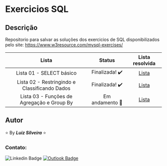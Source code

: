 # Exercicios SQL

<!-- > **_Status:_** Em andamento :construction: -->
<!-- > **_Status:_** Finalizado :heavy_check_mark: -->

## Descrição

Repositorio para salvar as soluções dos exercicios de SQL disponibilizados pelo site: https://www.w3resource.com/mysql-exercises/

<!--
| Desafio | Preview | Status| Repo Link | Site Link |
|:--:|:--:|:--:|:--:|:--:|
| Name | img | statusMark | RepoLink | SiteLink | -->

|                     Lista                     |             Status             |                                                  Lista resolvida                                                   |
| :-------------------------------------------: | :----------------------------: | :----------------------------------------------------------------------------------------------------------------: |
|           Lista 01 - SELECT básico            | Finalizada! :heavy_check_mark: |       [Lista](https://github.com/filiphis/exercicios-sql/blob/main/basic-SELECT-statement-19-exercises.sql)        |
| Lista 02 - Restringindo e Classificando Dados | Finalizada! :heavy_check_mark: | [Lista](https://github.com/filiphis/exercicios-sql/blob/main/restringindo-e-classificando-dados-11-exercicios.sql) |
|  Lista 03 - Funções de Agregação e Group By   |  Em andamento :construction:   |         [Lista](https://github.com/filiphis/exercicios-sql/blob/main/aggregate-functions-and-group-by.sql)         |

## Autor

:star: By **_Luiz Silveira_** :star:

### Contato:

![Linkedin Badge](https://img.shields.io/badge/-Luiz-blue?style=flat-square&logo=Linkedin&logoColor=white&link=https://www.linkedin.com/in/luiz-silveira-front-end/) [![Outlook Badge](https://img.shields.io/badge/-l.filiphis@hotmail.com-blue?style=flat-square&logo=microsoft-outlook&logoColor=white&link=mailto:l.filiphis@hotmail.com)](mailto:l.filiphis@hotmail)
